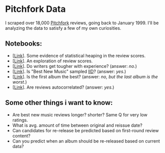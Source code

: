 # Pitchfork Data

I scraped over 18,000 [Pitchfork](http://pitchfork.com/) reviews, going back to January 1999. I'll be analyzing the data to satisfy a few of my own curiosities.

## Notebooks:

- [[Link](notebooks/rstatistical-heaping.ipynb)]. Some evidence of statistical heaping in the review scores.
- [[Link](notebooks/review-score-exploration.ipynb)]. An exploration of review scores.
- [[Link](notebooks/reviewer-development.ipynb)]. Do writers get tougher with experience? (answer: *no*.)
- [[Link](notebooks/best-new-music-iid.ipynb)]. Is "Best New Music" sampled [IID](https://en.wikipedia.org/wiki/Independent_and_identically_distributed_random_variables)? (answer: *yes*.)
- [[Link](notebooks/artist-development.ipynb)]. Is the first album the best? (answer: *no, but the last album is the worst*.)
- [[Link](notebooks/author-autocorrelation.ipynb)]. Are reviews autocorrelated? (answer: *yes*.)


## Some other things i want to know:

- Are best new music reviews longer? shorter? Same Q for very low ratings.
- What is avg. amount of time between original and reissue date?
- Can candidates for re-release be predicted based on first-round review content? 
- Can you predict when an album should be re-released based on current data?
